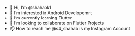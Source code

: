 - 👋 Hi, I’m @shahabk1
- 👀 I’m interested in Android Developemnt
- 🌱 I’m currently learning Flutter
- 💞️ I’m looking to collaborate on Flutter Projects
- 📫 How to reach me @s4_shahab is my Instagram Account

<!---
shahabk1/shahabk1 is a ✨ special ✨ repository because its `README.md` (this file) appears on your GitHub profile.
You can click the Preview link to take a look at your changes.
--->
